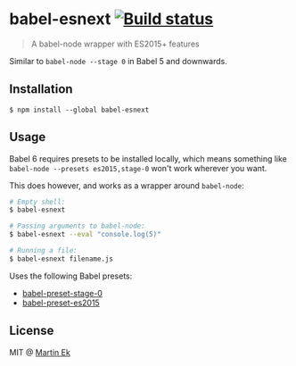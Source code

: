 # babel-esnext [![Build status](https://ci.frigg.io/badges/ekmartin/babel-esnext/)](https://ci.frigg.io/ekmartin/babel-esnext/last/)

> A babel-node wrapper with ES2015+ features

Similar to `babel-node --stage 0` in Babel 5 and downwards.

## Installation
```
$ npm install --global babel-esnext
```

## Usage
Babel 6 requires presets to be installed locally, which means something like
`babel-node --presets es2015,stage-0` won't work wherever you want.

This does however, and works as a wrapper around `babel-node`:

```bash
# Empty shell:
$ babel-esnext

# Passing arguments to babel-node:
$ babel-esnext --eval "console.log(5)"

# Running a file:
$ babel-esnext filename.js
```

Uses the following Babel presets:
* [babel-preset-stage-0](https://github.com/babel/babel/tree/master/packages/babel-preset-stage-0)
* [babel-preset-es2015](https://github.com/babel/babel/tree/master/packages/babel-preset-es2015)

## License
MIT @ [Martin Ek](https://ekmartin.com)
